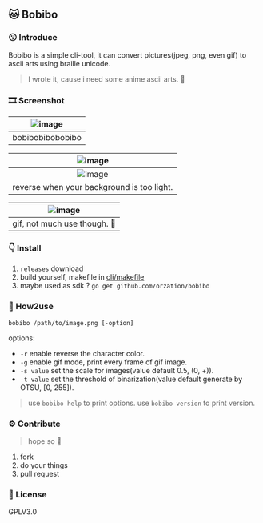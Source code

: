 ## 🐱 Bobibo

### 😗 Introduce

Bobibo is a simple cli-tool, it can convert pictures(jpeg, png, even gif) to ascii arts using
braille unicode.

> I wrote it, cause i need some anime ascii arts. 💩

### 🎞️ Screenshot

| ![image](https://user-images.githubusercontent.com/94043894/223673376-f67f030c-305f-4dd1-beee-301a8da79b5d.png) |
| :-------------------------------------------------------------------------------------------------------------: |
|                                                bobibobibobobibo                                                 |

| ![image](https://user-images.githubusercontent.com/94043894/223674513-ed33023d-9181-4fe6-bf7e-cd059bfd0ba3.png) |
| :-------------------------------------------------------------------------------------------------------------: |
| ![image](https://user-images.githubusercontent.com/94043894/223675190-ecbd20a6-cf49-40a0-a36d-d7bf6b0a75ff.png) |
|                                   reverse when your background is too light.                                    |


| ![image](https://user-images.githubusercontent.com/94043894/223677662-d27bc50a-3364-461f-bad4-ba7f0c4b8df9.png) |
| :-------------------------------------------------------------------------------------------------------------: |
|                                          gif, not much use though. 💩                                           |

### 👇 Install

1. `releases` download
2. build yourself, makefile in [cli/makefile](cli/makefile)
3. maybe used as sdk ? `go get github.com/orzation/bobibo`

### 🍰 How2use

`bobibo /path/to/image.png [-option]`

options:

- `-r` enable reverse the character color.
- `-g` enable gif mode, print every frame of gif image.
- `-s value` set the scale for images(value default 0.5, (0, +)).
- `-t value` set the threshold of binarization(value default generate by OTSU, [0, 255]).

> use `bobibo help` to print options.
> use `bobibo version` to print version.

### ⚙️ Contribute

> hope so 💩

1. fork
2. do your things
3. pull request

### 📄 License

GPLV3.0

